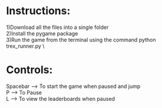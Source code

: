 # Instructions:
1)Download all the files into a single folder \
2)Install the pygame package \
3)Run the game from the terminal using the command python trex_runner.py \

# Controls:
Spacebar --> To start the game when paused and jump \
P	 --> To Pause \
L	 --> To view the leaderboards when paused 
